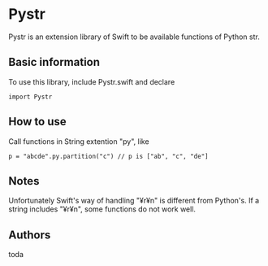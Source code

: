 # Pystr

Pystr is an extension library of Swift to be available functions of Python str.

## Basic information

To use this library, include Pystr.swift and declare
```
import Pystr
```

## How to use

Call functions in String extention "py", like
```
p = "abcde".py.partition("c") // p is ["ab", "c", "de"]
```

## Notes

Unfortunately Swift's way of handling "¥r¥n" is different from Python's.
If a string includes "¥r¥n", some functions do not work well.

## Authors

toda
